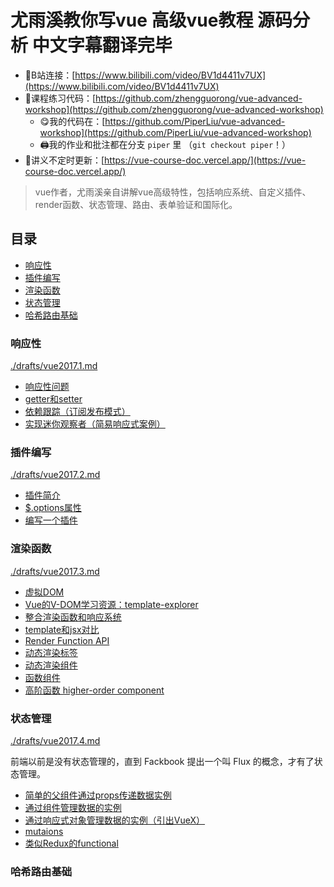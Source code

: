 # 尤雨溪教你写vue 高级vue教程 源码分析 中文字幕翻译完毕

- 🔗B站连接：[https://www.bilibili.com/video/BV1d4411v7UX](https://www.bilibili.com/video/BV1d4411v7UX)
- 🔗课程练习代码：[https://github.com/zhengguorong/vue-advanced-workshop](https://github.com/zhengguorong/vue-advanced-workshop)
  - 😋我的代码在：[https://github.com/PiperLiu/vue-advanced-workshop](https://github.com/PiperLiu/vue-advanced-workshop)
  - 🖨我的作业和批注都在分支 `piper` 里 （`git checkout piper`！）
- 🔗讲义不定时更新：[https://vue-course-doc.vercel.app/](https://vue-course-doc.vercel.app/)

> vue作者，尤雨溪亲自讲解vue高级特性，包括响应系统、自定义插件、render函数、状态管理、路由、表单验证和国际化。

## 目录

<!-- @import "[TOC]" {cmd="toc" depthFrom=3 depthTo=6 orderedList=false} -->

<!-- code_chunk_output -->

- [响应性](#响应性)
- [插件编写](#插件编写)
- [渲染函数](#渲染函数)
- [状态管理](#状态管理)
- [哈希路由基础](#哈希路由基础)

<!-- /code_chunk_output -->

### 响应性
[./drafts/vue2017.1.md](./drafts/vue2017.1.md)

- [响应性问题](./drafts/vue2017.1.md#响应性问题)
- [getter和setter](./drafts/vue2017.1.md#getter和setter)
- [依赖跟踪（订阅发布模式）](./drafts/vue2017.1.md#依赖跟踪订阅发布模式)
- [实现迷你观察者（简易响应式案例）](./drafts/vue2017.1.md#实现迷你观察者简易响应式案例)

### 插件编写
[./drafts/vue2017.2.md](./drafts/vue2017.2.md)

- [插件简介](./drafts/vue2017.2.md#插件简介)
- [$.options属性](./drafts/vue2017.2.md#options属性)
- [编写一个插件](./drafts/vue2017.2.md#编写一个插件)

### 渲染函数
[./drafts/vue2017.3.md](./drafts/vue2017.3.md)

- [虚拟DOM](./drafts/vue2017.3.md#虚拟dom)
- [Vue的V-DOM学习资源：template-explorer](./drafts/vue2017.3.md#vue的v-dom学习资源template-explorer)
- [整合渲染函数和响应系统](./drafts/vue2017.3.md#整合渲染函数和响应系统)
- [template和jsx对比](./drafts/vue2017.3.md#template和jsx对比)
- [Render Function API](./drafts/vue2017.3.md#render-function-api)
- [动态渲染标签](./drafts/vue2017.3.md#动态渲染标签)
- [动态渲染组件](./drafts/vue2017.3.md#动态渲染组件)
- [函数组件](./drafts/vue2017.3.md#函数组件)
- [高阶函数 higher-order component](./drafts/vue2017.3.md#高阶函数-higher-order-component)

### 状态管理
[./drafts/vue2017.4.md](./drafts/vue2017.4.md)

前端以前是没有状态管理的，直到 Fackbook 提出一个叫 Flux 的概念，才有了状态管理。

- [简单的父组件通过props传递数据实例](./drafts/vue2017.4.md#简单的父组件通过props传递数据实例)
- [通过组件管理数据的实例](./drafts/vue2017.4.md#通过组件管理数据的实例)
- [通过响应式对象管理数据的实例（引出VueX）](./drafts/vue2017.4.md#通过响应式对象管理数据的实例引出vuex)
- [mutaions](./drafts/vue2017.4.md#mutaions)
- [类似Redux的functional](./drafts/vue2017.4.md#类似redux的functional)

### 哈希路由基础
